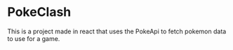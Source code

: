 # PokeClash
This is a project made in react that uses the PokeApi to fetch pokemon data to use for a game.

